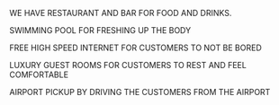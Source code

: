WE HAVE RESTAURANT AND BAR FOR FOOD AND DRINKS.

SWIMMING POOL FOR FRESHING UP THE BODY

FREE HIGH SPEED INTERNET FOR CUSTOMERS TO NOT BE BORED

LUXURY GUEST ROOMS FOR CUSTOMERS TO REST AND FEEL COMFORTABLE

AIRPORT PICKUP BY DRIVING THE CUSTOMERS FROM THE AIRPORT
